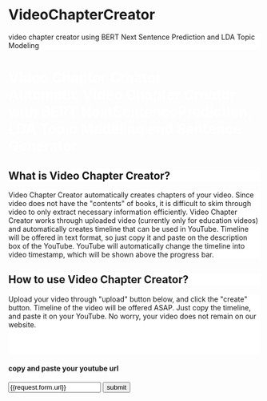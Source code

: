 # VideoChapterCreator
video chapter creator using BERT Next Sentence Prediction and LDA Topic Modeling

<!DOCTYPE html>
<html>
<body>
  <style>

    h1 { background-color: black; }
    h2 { background-color: white; }
    p { background-color: white; }
    .white { color: white; }
    .black { color: black; }

  </style>

  <h1 class="white">Video Chapter Creator<br>
  Automatic Video Chapter Creator with BERT NextSentencePrediction, LDA Topic Modeling and Sentence Generator</h1>
  <h2>What is Video Chapter Creator?</h1>
  <p>Video Chapter Creator automatically creates chapters of your video. Since video does not have the "contents" of books, it is difficult to skim through video to only extract necessary information efficiently. Video Chapter Creator works through uploaded video (currently only for education videos) and automatically creates timeline that can be used in YouTube. Timeline will be offered in text format, so just copy it and paste on the description box of the YouTube. YouTube will automatically change the timeline into video timestamp, which will be shown above the progress bar. <br> </p>

  <h2>How to use Video Chapter Creator?</h1>
  <p>Upload your video through "upload" button below, and click the "create" button. Timeline of the video will be offered ASAP. Just copy the timeline, and paste it on your YouTube. No worry, your video does not remain on our website. <br><br><br><br></p>

  <form method="GET" action="/create">
    <h4> copy and paste your youtube url </h4>
    <input type="text" name="url" value={{request.form.url}}>
    <button type="submit"> submit </button>
  </form>

</body>
</html>


